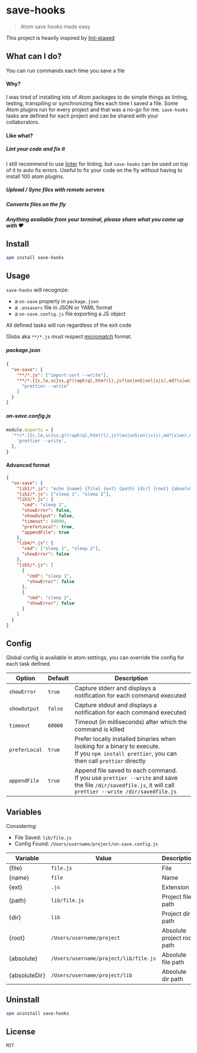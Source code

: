 # save-hooks

> Atom save hooks made easy

This project is heavily inspired by [lint-staged](https://github.com/okonet/lint-staged)

## What can I do?

You can run commands each time you save a file

#### Why?

I was tired of installing lots of Atom packages to do simple things as linting, testing, transpiling or synchronizing files each time I saved a file. Some Atom plugins run for every project and that was a no-go for me. `save-hooks` tasks are defined for each project and can be shared with your collaborators.

#### Like what?

##### Lint your code and fix it

I still recommend to use [linter](https://atom.io/packages/linter) for linting, but `save-hooks` can be used on top of it to auto fix errors.
Useful to fix your code on the fly without having to install 100 atom plugins.

##### Upload / Sync files with remote servers

##### Converts files on the fly

##### Anything available from your terminal, please share what you come up with :heart:

## Install

```sh
apm install save-hooks
```

## Usage

`save-hooks` will recognize:

- a `on-save` property in `package.json`
- a `.onsaverc` file in JSON or YAML format
- a `on-save.config.js` file exporting a JS object

All defined tasks will run regardless of the exit code

Globs aka `**/*.js` must respect [micromatch](https://github.com/micromatch/micromatch) format.

##### package.json

```json
{
  "on-save": {
    "**/*.js": ["import-sort --write"],
    "**/*.{{c,le,sc}ss,g?(raph)ql,htm?(l),js?(on|on5|onl|x|s),md?(x|wn),m?(ark)down,mkdn,ts?(x),vue,y?(a)ml}": [
      "prettier --write"
    ]
  }
}
```

##### on-save.config.js

```js
module.exports = {
  '**/*.{{c,le,sc}ss,g?(raph)ql,htm?(l),js?(on|on5|onl|x|s),md?(x|wn),m?(ark)down,mkdn,ts?(x),vue,y?(a)ml}': [
    'prettier --write',
  ],
}
```

#### Advanced format

```json
{
  "on-save": {
    "lib1/*.js": "echo {name} {file} {ext} {path} {dir} {root} {absolute} {absoluteDir}",
    "lib2/*.js": ["sleep 1", "sleep 2"],
    "lib3/*.js": {
      "cmd": "sleep 1",
      "showError": false,
      "showOutput": false,
      "timeout": 60000,
      "preferLocal": true,
      "appendFile": true
    },
    "lib4/*.js": {
      "cmd": ["sleep 1", "sleep 2"],
      "showError": false
    },
    "lib5/*.js": [
      {
        "cmd": "sleep 1",
        "showError": false
      },
      {
        "cmd": "sleep 2",
        "showError": false
      }
    ]
  }
}
```

## Config

Global config is available in atom settings, you can override the config for each task defined.

| Option        | Default | Description                                                                                                                                                    |
| ------------- | ------- | -------------------------------------------------------------------------------------------------------------------------------------------------------------- |
| `showError`   | `true`  | Capture stderr and displays a notification for each command executed                                                                                           |
| `showOutput`  | `false` | Capture stdout and displays a notification for each command executed                                                                                           |
| `timeout`     | `60000` | Timeout (in milliseconds) after which the command is killed                                                                                                    |
| `preferLocal` | `true`  | Prefer locally installed binaries when looking for a binary to execute. <br> If you `npm install prettier`, you can then call `prettier` directly              |
| `appendFile`  | `true`  | Append file saved to each command. <br> If you use `prettier --write` and save the file `/dir/savedfile.js`, it will call `prettier --write /dir/savedfile.js` |

## Variables

Considering:

- File Saved: `lib/file.js`
- Config Found: `/Users/username/project/on-save.config.js`

| Variable      | Value                                 | Description                |
| ------------- | ------------------------------------- | -------------------------- |
| {file}        | `file.js`                             | File                       |
| {name}        | `file`                                | Name                       |
| {ext}         | `.js`                                 | Extension                  |
| {path}        | `lib/file.js`                         | Project file path          |
| {dir}         | `lib`                                 | Project dir path           |
| {root}        | `/Users/username/project`             | Absolute project root path |
| {absolute}    | `/Users/username/project/lib/file.js` | Absolute file path         |
| {absoluteDir} | `/Users/username/project/lib`         | Absolute dir path          |

## Uninstall

```sh
apm uninstall save-hooks
```

## License

`MIT`
